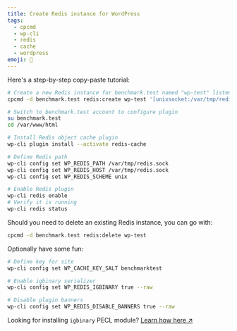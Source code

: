 ```yaml
---
title: Create Redis instance for WordPress
tags:
  - cpcmd
  - wp-cli
  - redis
  - cache
  - wordpress
emoji: 📰
---
```


Here's a step-by-step copy-paste tutorial:

```bash
# Create a new Redis instance for benchmark.test named "wp-test" listening on /tmp/redis.sock
cpcmd -d benchmark.test redis:create wp-test '[unixsocket:/var/tmp/redis.sock]'

# Switch to benchmark.test account to configure plugin
su benchmark.test
cd /var/www/html

# Install Redis object cache plugin
wp-cli plugin install --activate redis-cache

# Define Redis path
wp-cli config set WP_REDIS_PATH /var/tmp/redis.sock
wp-cli config set WP_REDIS_HOST /var/tmp/redis.sock
wp-cli config set WP_REDIS_SCHEME unix

# Enable Redis plugin
wp-cli redis enable
# Verify it is running
wp-cli redis status
```

Should you need to delete an existing Redis instance, you can go with:

```bash
cpcmd -d benchmark.test redis:delete wp-test
```

Optionally have some fun:

```bash
# Define key for site
wp-cli config set WP_CACHE_KEY_SALT benchmarktest

# Enable igbinary serializer
wp-cli config set WP_REDIS_IGBINARY true --raw

# Disable plugin banners
wp-cli config set WP_REDIS_DISABLE_BANNERS true --raw
```

Looking for installing `igbinary` PECL module? [Learn how here ↗](/install-php-pecl-modules)
